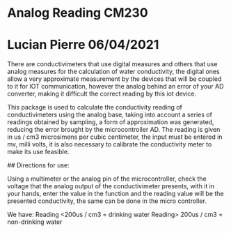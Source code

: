 Analog Reading CM230
================
Lucian Pierre
06/04/2021
================

There are conductivimeters that use digital measures and others that use
analog measures for the calculation of water conductivity, the digital
ones allow a very approximate measurement by the devices that will be
coupled to it for IOT communication, however the analog behind an error
of your AD converter, making it difficult the correct reading by this
iot device.

This package is used to calculate the conductivity reading of
conductivimeters using the analog base, taking into account a series of
readings obtained by sampling, a form of approximation was generated,
reducing the error brought by the microcontroller AD. The reading is
given in us / cm3 microsimens per cubic centimeter, the input must be
entered in mv, milli volts, it is also necessary to calibrate the
conductivity meter to make its use feasible.

\#\# Directions for use:

Using a multimeter or the analog pin of the microcontroller, check the
voltage that the analog output of the conductivimeter presents, with it
in your hands, enter the value in the function and the reading value
will be the presented conductivity, the same can be done in the micro
controller.

We have: Reading &lt;200us / cm3 = drinking water Reading&gt; 200us /
cm3 = non-drinking water
